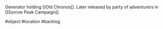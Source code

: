 Generator holding [[Old Chronos]]. Later released by party of adventurers in [[Sorrow Peak Campaign]].


#object #location #backlog 